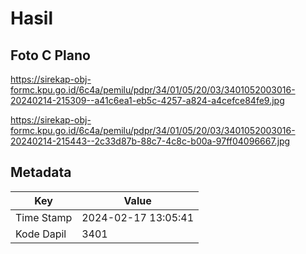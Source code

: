 # Hasil

## Foto C Plano

https://sirekap-obj-formc.kpu.go.id/6c4a/pemilu/pdpr/34/01/05/20/03/3401052003016-20240214-215309--a41c6ea1-eb5c-4257-a824-a4cefce84fe9.jpg

https://sirekap-obj-formc.kpu.go.id/6c4a/pemilu/pdpr/34/01/05/20/03/3401052003016-20240214-215443--2c33d87b-88c7-4c8c-b00a-97ff04096667.jpg


## Metadata

| Key        | Value               |
| ---------- | ------------------- |
| Time Stamp | 2024-02-17 13:05:41 |
| Kode Dapil | 3401                |



